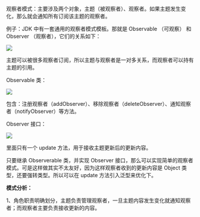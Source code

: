 观察者模式：主要涉及两个对象，主题（被观察者）、观察者。如果主题发生变化，那么就会通知所有订阅该主题的观察者。

例子：JDK 中有一套通用的观察者模式模板。那就是 Observable （可观察） 和 Observer （观察者），它们的关系如下：

![](https://ynote-resource-dl.lx.netease.com/ydl/resource?key=qqD0D39D1AA5FF0A365EA49F03428E95C2%2F7552020FEFE242EEB805F3748DB4A097&mime=image%2Fpng&name=clipboard.png&reqId=c12f895f-526c-4eff-a55a-7ef8b1ef0416&ts=1621175706054&type=NOS&sign=31c319b64b8e647820ae218000f3a257)

主题可以被很多观察者订阅，所以主题与观察者是一对多关系，而观察者可以持有主题的引用。

Observable 类：

![](https://ynote-resource-dl.lx.netease.com/ydl/resource?key=qqD0D39D1AA5FF0A365EA49F03428E95C2%2F4D449FB0F91944849730E12BACD78DEC&mime=image%2Fpng&name=clipboard.png&reqId=526c9c9f-d140-4106-aa1e-679e504477ce&ts=1621175706066&type=NOS&sign=3b04bd093b17d2adb6cfd16d13ae1e08)

包含：注册观察者（addObserver）、移除观察者（deleteObserver）、通知观察者（notifyObserver）等方法。

Observer 接口：

![](https://ynote-resource-dl.lx.netease.com/ydl/resource?key=qqD0D39D1AA5FF0A365EA49F03428E95C2%2FB4F885CAAE874EB58FFF6C0ABC0EFE52&mime=image%2Fpng&name=clipboard.png&reqId=64dab8a7-42e3-4362-b9d7-49457da1d0fd&ts=1621175706312&type=NOS&sign=40ff570571a1c524d3d2272fb4a7da6d)

里面只有一个 update 方法，用于接收主题更新后的更新内容。

只要继承 Observerable 类，并实现 Observer 接口，那么可以实现简单的观察者模式。可是这样做其实不太友好，因为这样观察者收到的更新内容是 Object 类型，还要强转类型。所以可以在 update 方法引入泛型来优化下。

**模式分析：**

1、角色职责明确划分，主题负责管理观察者，一旦主题内容发生变化就通知观察者；而观察者主要负责接收更新的内容。